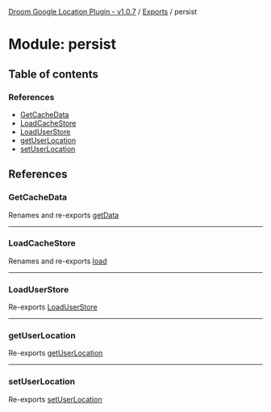 [Droom Google Location Plugin - v1.0.7](../README.md) / [Exports](../modules.md) / persist

# Module: persist

## Table of contents

### References

- [GetCacheData](persist.md#getcachedata)
- [LoadCacheStore](persist.md#loadcachestore)
- [LoadUserStore](persist.md#loaduserstore)
- [getUserLocation](persist.md#getuserlocation)
- [setUserLocation](persist.md#setuserlocation)

## References

### GetCacheData

Renames and re-exports [getData](persist_store.md#getdata)

___

### LoadCacheStore

Renames and re-exports [load](persist_store.md#load)

___

### LoadUserStore

Re-exports [LoadUserStore](persist_user.md#loaduserstore)

___

### getUserLocation

Re-exports [getUserLocation](persist_user.md#getuserlocation)

___

### setUserLocation

Re-exports [setUserLocation](persist_user.md#setuserlocation)
